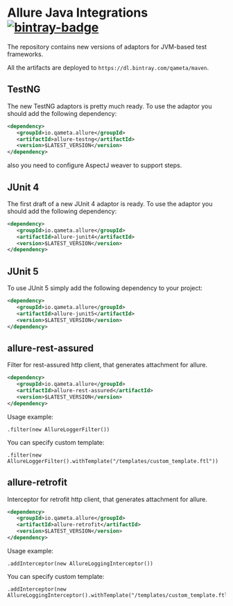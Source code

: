 [license]: http://www.apache.org/licenses/LICENSE-2.0 "Apache License 2.0"
[blog]: https://qameta.io/blog
[gitter]: https://gitter.im/allure-framework/allure-core
[gitter-ru]: https://gitter.im/allure-framework/allure-ru
[twitter]: https://twitter.com/QametaSoftware "Qameta Software"
[twitter-team]: https://twitter.com/QametaSoftware/lists/team/members "Team"

[bintray]: https://bintray.com/qameta/maven/allure-java "Bintray"
[bintray-badge]: https://img.shields.io/bintray/v/qameta/maven/allure-java.svg?style=flat

[CONTRIBUTING.md]: .github/CONTRIBUTING.md
[docs]: https://docs.qameta.io/allure/2.0/

# Allure Java Integrations [![bintray-badge][]][bintray]

The repository contains new versions of adaptors for JVM-based test frameworks.

All the artifacts are deployed to `https://dl.bintray.com/qameta/maven`.

## TestNG 

The new TestNG adaptors is pretty much ready. To use the adaptor you should add the following dependency:

```xml
<dependency>
   <groupId>io.qameta.allure</groupId>
   <artifactId>allure-testng</artifactId>
   <version>$LATEST_VERSION</version>
</dependency>
```

also you need to configure AspectJ weaver to support steps.

## JUnit 4

The first draft of a new JUnit 4 adaptor is ready. To use the adaptor you should add the following dependency:

```xml
<dependency>
   <groupId>io.qameta.allure</groupId>
   <artifactId>allure-junit4</artifactId>
   <version>$LATEST_VERSION</version>
</dependency>
```

## JUnit 5

To use JUnit 5 simply add the following dependency to your project:

```xml
<dependency>
   <groupId>io.qameta.allure</groupId>
   <artifactId>allure-junit5</artifactId>
   <version>$LATEST_VERSION</version>
</dependency>
```


## allure-rest-assured

Filter for rest-assured http client, that generates attachment for allure.

```xml
<dependency>
   <groupId>io.qameta.allure</groupId>
   <artifactId>allure-rest-assured</artifactId>
   <version>$LATEST_VERSION</version>
</dependency>
```

Usage example:
```
.filter(new AllureLoggerFilter())
```
You can specify custom template:
```
.filter(new AllureLoggerFilter().withTemplate("/templates/custom_template.ftl"))
```

## allure-retrofit

Interceptor for retrofit http client, that generates attachment for allure.

```xml
<dependency>
   <groupId>io.qameta.allure</groupId>
   <artifactId>allure-retrofit</artifactId>
   <version>$LATEST_VERSION</version>
</dependency>
```

Usage example:
```
.addInterceptor(new AllureLoggingInterceptor())
```
You can specify custom template:
```
.addInterceptor(new AllureLoggingInterceptor().withTemplate("/templates/custom_template.ftl"))
```


